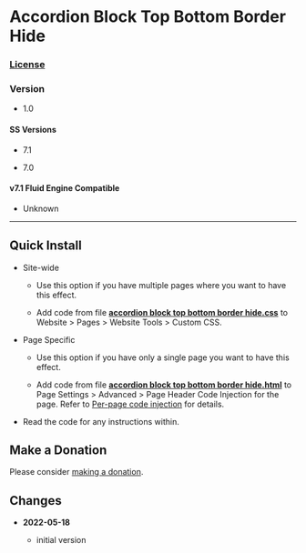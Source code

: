 # Accordion Block Top Bottom Border Hide

### [License][99]

### Version

  * 1.0

#### SS Versions

  * 7.1
  
  * 7.0

#### v7.1 Fluid Engine Compatible

  * Unknown

---

## Quick Install

  * Site-wide

    * Use this option if you have multiple pages where you want to have this
      effect.
      
    * Add code from file **[accordion block top bottom border hide.css][1]** to
      Website > Pages > Website Tools > Custom CSS.
      
  * Page Specific
  
    * Use this option if you have only a single page you want to have this
      effect.
      
    * Add code from file **[accordion block top bottom border hide.html][2]** to
      Page Settings > Advanced > Page Header Code Injection for the page. Refer
      to [Per-page code injection][3] for details.
      
* Read the code for any instructions within.

## Make a Donation

Please consider [making a donation][4].

## Changes

<!-- * **2022-04-07**

  * remove CSS that creates the transparency effect, that is for the user to to
  * bumped version to 1.1
  -->
* **2022-05-18**

  * initial version

[1]: accordion%20block%20top%20bottom%20border%20hide.css#L1
[2]: accordion%20block%20top%20bottom%20border%20hide.html#L1
[3]: https://support.squarespace.com/hc/en-us/articles/205815908-Using-code-injection#toc-per-page-code-injection
[4]: https://github.com/tomsWebConsulting/twcsl#make-a-donation
[99]: https://github.com/tomsWebConsulting/twcsl/blob/main/LICENSE.txt#L1

